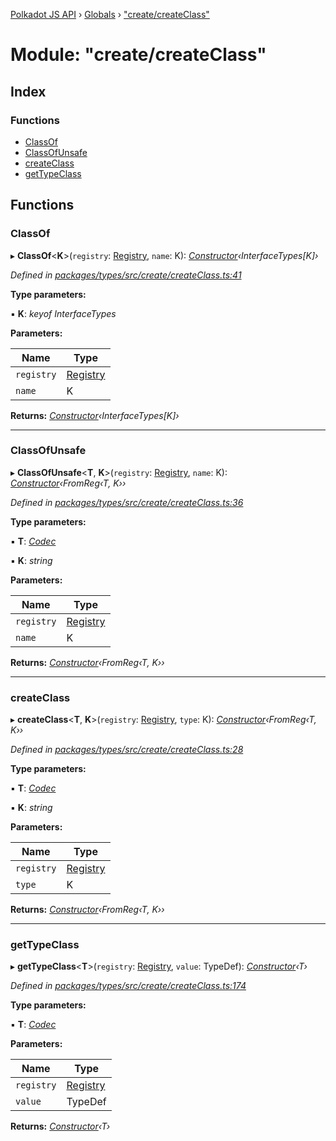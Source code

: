 [Polkadot JS API](../README.md) › [Globals](../globals.md) › ["create/createClass"](_create_createclass_.md)

# Module: "create/createClass"

## Index

### Functions

* [ClassOf](_create_createclass_.md#classof)
* [ClassOfUnsafe](_create_createclass_.md#classofunsafe)
* [createClass](_create_createclass_.md#createclass)
* [getTypeClass](_create_createclass_.md#gettypeclass)

## Functions

###  ClassOf

▸ **ClassOf**<**K**>(`registry`: [Registry](../interfaces/_types_registry_.registry.md), `name`: K): *[Constructor](../interfaces/_types_codec_.constructor.md)‹InterfaceTypes[K]›*

*Defined in [packages/types/src/create/createClass.ts:41](https://github.com/polkadot-js/api/blob/c9dcd51ba6/packages/types/src/create/createClass.ts#L41)*

**Type parameters:**

▪ **K**: *keyof InterfaceTypes*

**Parameters:**

Name | Type |
------ | ------ |
`registry` | [Registry](../interfaces/_types_registry_.registry.md) |
`name` | K |

**Returns:** *[Constructor](../interfaces/_types_codec_.constructor.md)‹InterfaceTypes[K]›*

___

###  ClassOfUnsafe

▸ **ClassOfUnsafe**<**T**, **K**>(`registry`: [Registry](../interfaces/_types_registry_.registry.md), `name`: K): *[Constructor](../interfaces/_types_codec_.constructor.md)‹FromReg‹T, K››*

*Defined in [packages/types/src/create/createClass.ts:36](https://github.com/polkadot-js/api/blob/c9dcd51ba6/packages/types/src/create/createClass.ts#L36)*

**Type parameters:**

▪ **T**: *[Codec](../interfaces/_types_codec_.codec.md)*

▪ **K**: *string*

**Parameters:**

Name | Type |
------ | ------ |
`registry` | [Registry](../interfaces/_types_registry_.registry.md) |
`name` | K |

**Returns:** *[Constructor](../interfaces/_types_codec_.constructor.md)‹FromReg‹T, K››*

___

###  createClass

▸ **createClass**<**T**, **K**>(`registry`: [Registry](../interfaces/_types_registry_.registry.md), `type`: K): *[Constructor](../interfaces/_types_codec_.constructor.md)‹FromReg‹T, K››*

*Defined in [packages/types/src/create/createClass.ts:28](https://github.com/polkadot-js/api/blob/c9dcd51ba6/packages/types/src/create/createClass.ts#L28)*

**Type parameters:**

▪ **T**: *[Codec](../interfaces/_types_codec_.codec.md)*

▪ **K**: *string*

**Parameters:**

Name | Type |
------ | ------ |
`registry` | [Registry](../interfaces/_types_registry_.registry.md) |
`type` | K |

**Returns:** *[Constructor](../interfaces/_types_codec_.constructor.md)‹FromReg‹T, K››*

___

###  getTypeClass

▸ **getTypeClass**<**T**>(`registry`: [Registry](../interfaces/_types_registry_.registry.md), `value`: TypeDef): *[Constructor](../interfaces/_types_codec_.constructor.md)‹T›*

*Defined in [packages/types/src/create/createClass.ts:174](https://github.com/polkadot-js/api/blob/c9dcd51ba6/packages/types/src/create/createClass.ts#L174)*

**Type parameters:**

▪ **T**: *[Codec](../interfaces/_types_codec_.codec.md)*

**Parameters:**

Name | Type |
------ | ------ |
`registry` | [Registry](../interfaces/_types_registry_.registry.md) |
`value` | TypeDef |

**Returns:** *[Constructor](../interfaces/_types_codec_.constructor.md)‹T›*
